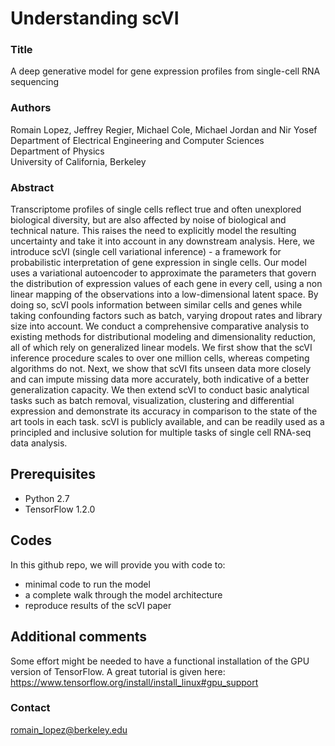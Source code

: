 # Understanding scVI

### Title
A deep generative model for gene expression profiles
from single-cell RNA sequencing

### Authors
Romain Lopez, Jeffrey Regier, Michael Cole, Michael Jordan and Nir Yosef <br />
Department of Electrical Engineering and Computer Sciences <br />
Department of Physics <br />
University of California, Berkeley <br />

### Abstract
Transcriptome profiles of single cells reflect true and often unexplored biological diversity, but are also affected by noise of biological and technical nature. This raises the need to explicitly model the resulting uncertainty and take it into account in any downstream analysis. Here, we introduce scVI (single cell variational inference) - a  framework for probabilistic interpretation of gene expression in single cells. Our model uses a variational autoencoder to approximate the parameters that govern the distribution of expression values of each gene in every cell, using a non linear mapping of the observations into a low-dimensional latent space. By doing so, scVI pools information between similar cells and genes while taking confounding factors such as batch, varying dropout rates and library size into account. We conduct a comprehensive comparative analysis to existing methods for distributional modeling and dimensionality reduction, all of which rely on generalized linear models. We first show that the scVI inference procedure scales to over one million cells, whereas competing algorithms do not. Next, we show that scVI fits unseen data more closely and can impute missing data more accurately, both indicative of a better generalization capacity. We then extend scVI to conduct basic analytical tasks such as batch removal, visualization, clustering and differential expression and demonstrate its accuracy in comparison to the state of the art tools in each task. scVI is publicly available, and can be readily used as a principled and inclusive solution for multiple tasks of single cell RNA-seq data analysis.

## Prerequisites
+ Python 2.7
+ TensorFlow 1.2.0

## Codes
In this github repo, we will provide you with code to:
+ minimal code to run the model
+ a complete walk through the model architecture
+ reproduce results of the scVI paper

## Additional comments
Some effort might be needed to have a functional installation of the GPU version of TensorFlow. A great tutorial is given here: https://www.tensorflow.org/install/install_linux#gpu_support

### Contact
romain_lopez@berkeley.edu
